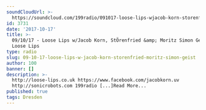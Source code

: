 ```yaml
---
soundCloudUrl: >-
  https://soundcloud.com/199radio/091017-loose-lips-wjacob-korn-storenfried-moritz-simon-geist
id: 3731
date: '2017-10-17'
title: >-
  09/10/17 - Loose Lips w/Jacob Korn, StÖrenfried &amp; Moritz Simon Geist -
  Loose Lips
type: radio
slug: 09-10-17-loose-lips-w-jacob-korn-storenfried-moritz-simon-geist
author: 100
banner: []
description: >-
  http://loose-lips.co.uk https://www.facebook.com/jacobkorn.uv
  http://sonicrobots.com 199radio [...]Read More...
published: true
tags: Dresden
---
```

